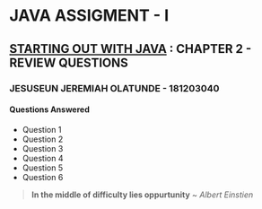 # JAVA ASSIGMENT - I
## [STARTING OUT WITH JAVA](https://www.amazon.com/Starting-Out-Java-Early-Objects/dp/0134462017) : CHAPTER 2 - REVIEW QUESTIONS
### JESUSEUN JEREMIAH OLATUNDE - 181203040 

#### Questions Answered
* Question 1
* Question 2
* Question 3
* Question 4
* Question 5
* Question 6

> **In the middle of difficulty lies oppurtunity** ~ _Albert Einstien_
